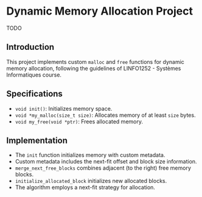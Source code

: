 # Dynamic Memory Allocation Project

TODO

## Introduction

This project implements custom `malloc` and `free` functions for dynamic memory allocation, following the guidelines of LINFO1252 - Systèmes Informatiques course.

## Specifications

- `void init()`: Initializes memory space.
- `void *my_malloc(size_t size)`: Allocates memory of at least `size` bytes.
- `void my_free(void *ptr)`: Frees allocated memory.

## Implementation

- The `init` function initializes memory with custom metadata.
- Custom metadata includes the next-fit offset and block size information.
- `merge_next_free_blocks` combines adjacent (to the right) free memory blocks.
- `initialize_allocated_block` initializes new allocated blocks.
- The algorithm employs a next-fit strategy for allocation.